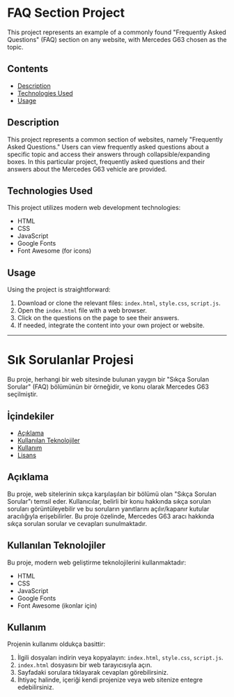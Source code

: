 # FAQ Section Project

This project represents an example of a commonly found "Frequently Asked Questions" (FAQ) section on any website, with Mercedes G63 chosen as the topic.

## Contents

- [Description](#description)
- [Technologies Used](#technologies-used)
- [Usage](#usage)

## Description

This project represents a common section of websites, namely "Frequently Asked Questions." Users can view frequently asked questions about a specific topic and access their answers through collapsible/expanding boxes. In this particular project, frequently asked questions and their answers about the Mercedes G63 vehicle are provided.

## Technologies Used

This project utilizes modern web development technologies:

- HTML
- CSS
- JavaScript
- Google Fonts
- Font Awesome (for icons)

## Usage

Using the project is straightforward:

1. Download or clone the relevant files: `index.html`, `style.css`, `script.js`.
2. Open the `index.html` file with a web browser.
3. Click on the questions on the page to see their answers.
4. If needed, integrate the content into your own project or website.


--------------------------------------------------

# Sık Sorulanlar Projesi

Bu proje, herhangi bir web sitesinde bulunan yaygın bir "Sıkça Sorulan Sorular" (FAQ) bölümünün bir örneğidir, ve konu olarak Mercedes G63 seçilmiştir.

## İçindekiler

- [Açıklama](#açıklama)
- [Kullanılan Teknolojiler](#kullanılan-teknolojiler)
- [Kullanım](#kullanım)
- [Lisans](#lisans)

## Açıklama

Bu proje, web sitelerinin sıkça karşılaşılan bir bölümü olan "Sıkça Sorulan Sorular"ı temsil eder. Kullanıcılar, belirli bir konu hakkında sıkça sorulan soruları görüntüleyebilir ve bu soruların yanıtlarını açılır/kapanır kutular aracılığıyla erişebilirler. Bu proje özelinde, Mercedes G63 aracı hakkında sıkça sorulan sorular ve cevapları sunulmaktadır.

## Kullanılan Teknolojiler

Bu proje, modern web geliştirme teknolojilerini kullanmaktadır:

- HTML
- CSS
- JavaScript
- Google Fonts
- Font Awesome (ikonlar için)

## Kullanım

Projenin kullanımı oldukça basittir:

1. İlgili dosyaları indirin veya kopyalayın: `index.html`, `style.css`, `script.js`.
2. `index.html` dosyasını bir web tarayıcısıyla açın.
3. Sayfadaki sorulara tıklayarak cevapları görebilirsiniz.
4. İhtiyaç halinde, içeriği kendi projenize veya web sitenize entegre edebilirsiniz.



